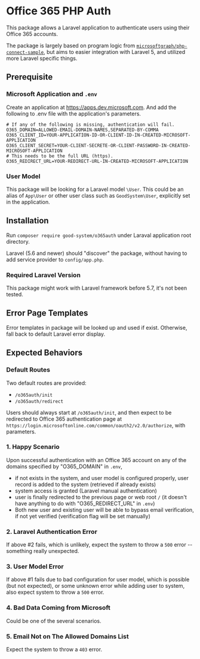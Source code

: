 # Office 365 PHP Auth

This package allows a Laravel application to authenticate users using their Office 365 accounts.

The package is largely based on program logic from [`microsoftgraph/php-connect-sample`](https://github.com/microsoftgraph/php-connect-sample), but aims to easier integration with Laravel 5, and utilized more Laravel specific things.

## Prerequisite

### Microsoft Application and `.env`

Create an application at https://apps.dev.microsoft.com.  And add the following to .env file with the application's parameters.

```
# If any of the following is missing, authentication will fail.
O365_DOMAIN=ALLOWED-EMAIL-DOMAIN-NAMES,SEPARATED-BY-COMMA
O365_CLIENT_ID=YOUR-APPLICATION-ID-OR-CLIENT-ID-IN-CREATED-MICROSOFT-APPLICATION
O365_CLIENT_SECRET=YOUR-CLIENT-SECRETE-OR-CLIENT-PASSWORD-IN-CREATED-MICROSOFT-APPLICATION
# This needs to be the full URL (https). 
O365_REDIRECT_URL=YOUR-REDIRECT-URL-IN-CREATED-MICROSOFT-APPLICATION
```

### User Model

This package will be looking for a Laravel model `\User`.  This could be an alias of `App\User` or other user class such as `GoodSystem\User`, explicitly set in the application.

## Installation

Run `composer require good-system/o365auth` under Laraval application root directory.

Laravel (5.6 and newer) should "discover" the package, without having to add service provider to `config/app.php`.
    
### Required Laravel Version

This package might work with Laravel framework before 5.7, it's not been tested.

## Error Page Templates  

Error templates in package will be looked up and used if exist.  Otherwise, fall back to default Laravel error display.

## Expected Behaviors

### Default Routes

Two default routes are provided: 

- `/o365auth/init`
- `/o365auth/redirect`

Users should always start at `/o365auth/init`, and then expect to be redirected to Office 365 authentication page at `https://login.microsoftonline.com/common/oauth2/v2.0/authorize`, with parameters.
 
### 1. Happy Scenario

Upon successful authentication with an Office 365 account on any of the domains specified by "O365_DOMAIN" in `.env`,

- if not exists in the system, and user model is configured properly, user record is added to the system (retrieved if already exists)
- system access is granted (Laravel manual authentication)
- user is finally redirected to the previous page or web root `/` (it doesn't have anything to do with "O365_REDIRECT_URL" in `.env`)
- Both new user and existing user will be able to bypass email verification, if not yet verified (verification flag will be set manually)

### 2. Laravel Authentication Error

If above #2 fails, which is unlikely, expect the system to throw a `500` error -- something really unexpected.

### 3. User Model Error

If above #1 fails due to bad configuration for user model, which is possible (but not expected), or some unknown error while adding user to system, also expect system to throw a `500` error.

### 4. Bad Data Coming from Microsoft

Could be one of the several scenarios.
  
### 5. Email Not on The Allowed Domains List

Expect the system to throw a `403` error.
